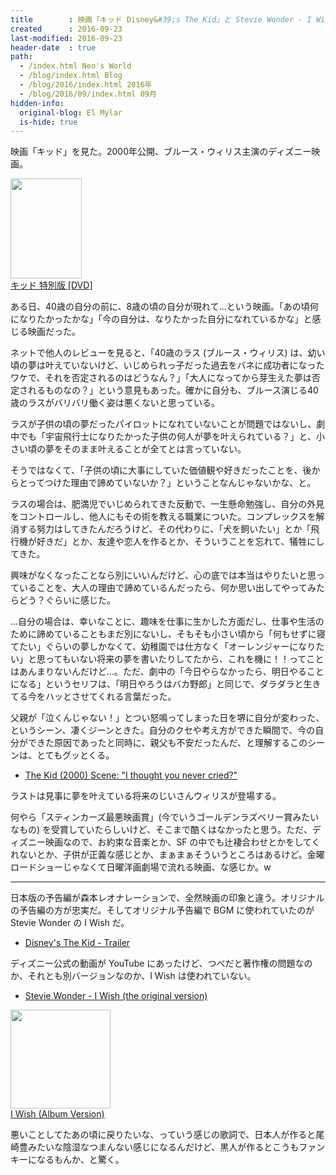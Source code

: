 ```yaml
---
title        : 映画「キッド Disney&#39;s The Kid」と Stevie Wonder - I Wish
created      : 2016-09-23
last-modified: 2016-09-23
header-date  : true
path:
  - /index.html Neo's World
  - /blog/index.html Blog
  - /blog/2016/index.html 2016年
  - /blog/2016/09/index.html 09月
hidden-info:
  original-blog: El Mylar
  is-hide: true
---
```


映画「キッド」を見た。2000年公開、ブルース・ウィリス主演のディズニー映画。

<div class="ad-amazon">
  <div class="ad-amazon-image">
    <a href="https://www.amazon.co.jp/dp/B000BKDRE0?tag=neos21-22&amp;linkCode=osi&amp;th=1&amp;psc=1">
      <img src="https://m.media-amazon.com/images/I/51E1ptok5kL._SL160_.jpg" width="114" height="160">
    </a>
  </div>
  <div class="ad-amazon-info">
    <div class="ad-amazon-title">
      <a href="https://www.amazon.co.jp/dp/B000BKDRE0?tag=neos21-22&amp;linkCode=osi&amp;th=1&amp;psc=1">キッド 特別版 [DVD]</a>
    </div>
  </div>
</div>

ある日、40歳の自分の前に、8歳の頃の自分が現れて…という映画。「あの頃何になりたかったかな」「今の自分は、なりたかった自分になれているかな」と感じる映画だった。

ネットで他人のレビューを見ると、「40歳のラス (ブルース・ウィリス) は、幼い頃の夢は叶えていないけど、いじめられっ子だった過去をバネに成功者になったワケで、それを否定されるのはどうなん？」「大人になってから芽生えた夢は否定されるものなの？」という意見もあった。確かに自分も、ブルース演じる40歳のラスがバリバリ働く姿は悪くないと思っている。

ラスが子供の頃の夢だったパイロットになれていないことが問題ではないし、劇中でも「宇宙飛行士になりたかった子供の何人が夢を叶えられている？」と、小さい頃の夢をそのまま叶えることが全てとは言っていない。

そうではなくて、「子供の頃に大事にしていた価値観や好きだったことを、後からとってつけた理由で諦めていないか？」ということなんじゃないかな、と。

ラスの場合は、肥満児でいじめられてきた反動で、一生懸命勉強し、自分の外見をコントロールし、他人にもその術を教える職業についた。コンプレックスを解消する努力はしてきたんだろうけど、その代わりに、「犬を飼いたい」とか「飛行機が好きだ」とか、友達や恋人を作るとか、そういうことを忘れて、犠牲にしてきた。

興味がなくなったことなら別にいいんだけど、心の底では本当はやりたいと思っていることを、大人の理由で諦めているんだったら、何か思い出してやってみたらどう？ぐらいに感じた。

…自分の場合は、幸いなことに、趣味を仕事に生かした方面だし、仕事や生活のために諦めていることもまだ別にないし、そもそも小さい頃から「何もせずに寝てたい」ぐらいの夢しかなくて、幼稚園では仕方なく「オーレンジャーになりたい」と思ってもいない将来の夢を書いたりしてたから、これを機に！！ってことはあんまりないんだけど…。ただ、劇中の「今日やらなかったら、明日やることになる」というセリフは、「明日やろうはバカ野郎」と同じで、ダラダラと生きてる今をハッとさせてくれる言葉だった。

父親が「泣くんじゃない！」とつい怒鳴ってしまった日を堺に自分が変わった、というシーン、凄くジーンときた。自分のクセや考え方ができた瞬間で、今の自分ができた原因であったと同時に、親父も不安だったんだ、と理解するこのシーンは、とてもグッとくる。

- [The Kid (2000) Scene: "I thought you never cried?"](https://youtube.com/watch?v=CJFThx0zVkU)

ラストは見事に夢を叶えている将来のじいさんウィリスが登場する。

何やら「スティンカーズ最悪映画賞」(今でいうゴールデンラズベリー賞みたいなもの) を受賞していたらしいけど、そこまで酷くはなかったと思う。ただ、ディズニー映画なので、お約束な音楽とか、SF の中でも辻褄合わせとかをしてくれないとか、子供が正義な感じとか、まぁまぁそういうところはあるけど。金曜ロードショーじゃなくて日曜洋画劇場で流れる映画、な感じか。w

---

日本版の予告編が森本レオナレーションで、全然映画の印象と違う。オリジナルの予告編の方が忠実だ。そしてオリジナル予告編で BGM に使われていたのが Stevie Wonder の I Wish だ。

- [Disney's The Kid - Trailer](https://youtube.com/watch?v=D_ubwE3IJhY)

ディズニー公式の動画が YouTube にあったけど、つべだと著作権の問題なのか、それとも別バージョンなのか、I Wish は使われていない。

- [Stevie Wonder - I Wish (the original version)](https://youtube.com/watch?v=hYKYka-PNt0)

<div class="ad-amazon">
  <div class="ad-amazon-image">
    <a href="https://www.amazon.co.jp/dp/B00BKB18JK?tag=neos21-22&amp;linkCode=osi&amp;th=1&amp;psc=1">
      <img src="https://m.media-amazon.com/images/I/51NvL7k+c7L._SL160_.jpg" width="160" height="158">
    </a>
  </div>
  <div class="ad-amazon-info">
    <div class="ad-amazon-title">
      <a href="https://www.amazon.co.jp/dp/B00BKB18JK?tag=neos21-22&amp;linkCode=osi&amp;th=1&amp;psc=1">I Wish (Album Version)</a>
    </div>
  </div>
</div>

悪いことしてたあの頃に戻りたいな、っていう感じの歌詞で、日本人が作ると尾崎豊みたいな陰湿なつまんない感じになるんだけど、黒人が作るとこうもファンキーになるもんか、と驚く。
